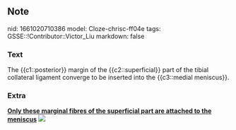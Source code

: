 ## Note
nid: 1661020710386
model: Cloze-chrisc-ff04e
tags: GSSE::!Contributor::Victor_Liu
markdown: false

### Text
The {{c1::posterior}} margin of the {{c2::superficial}} part of the tibial collateral ligament converge to be inserted into the {{c3::medial meniscus}}.

### Extra
<b><u>Only these marginal fibres of the superficial part are
attached to the meniscus</u></b> <img src= 
"paste-9ecbc02c5c2900865a3f15d9a41ec2dfffecca40.jpg">
